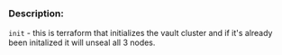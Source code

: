 


### Description:

`init` - this is terraform that initializes the vault cluster and if it's already been initalized it will unseal all 3 nodes.
